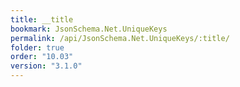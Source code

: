 ```yaml
---
title: __title
bookmark: JsonSchema.Net.UniqueKeys
permalink: /api/JsonSchema.Net.UniqueKeys/:title/
folder: true
order: "10.03"
version: "3.1.0"
---
```


